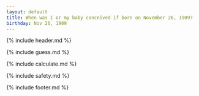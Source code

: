```yaml
---
layout: default
title: When was I or my baby conceived if born on November 26, 1909?
birthday: Nov 26, 1909
---
```


{% include header.md %}

{% include guess.md %}

{% include calculate.md %}

{% include safety.md %}

{% include footer.md %}



